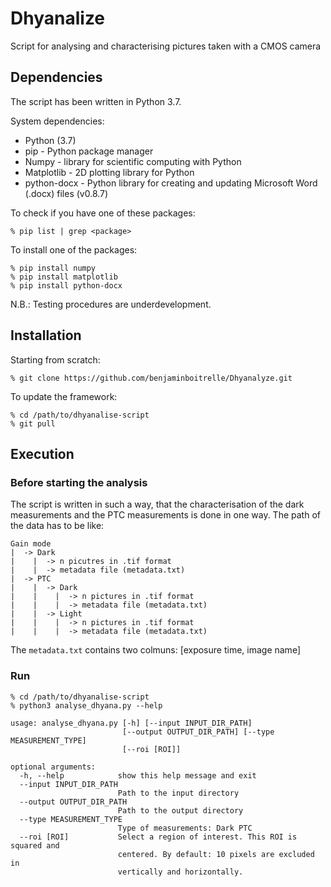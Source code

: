 # Dhyanalize

Script for analysing and characterising pictures taken with a CMOS camera

## Dependencies

The script has been written in Python 3.7.

System dependencies:
  * Python (3.7)
  * pip - Python package manager
  * Numpy - library for scientific computing with Python   
  * Matplotlib - 2D plotting library for Python
  * python-docx - Python library for creating and updating Microsoft Word (.docx) files (v0.8.7)

To check if you have one of these packages:
```
% pip list | grep <package>
```

To install one of the packages:
```
% pip install numpy
% pip install matplotlib
% pip install python-docx

```

N.B.: Testing procedures are underdevelopment.

## Installation

Starting from scratch:
```
% git clone https://github.com/benjaminboitrelle/Dhyanalyze.git
``` 

To update the framework:
```
% cd /path/to/dhyanalise-script
% git pull
```

## Execution

### Before starting the analysis

The script is written in such a way, that the characterisation of the dark measurements and the PTC measurements is done in one way.
The path of the data has to be like:

```
Gain mode
|  -> Dark
|    |  -> n picutres in .tif format
|    |  -> metadata file (metadata.txt)
|  -> PTC
|    |  -> Dark
|    |    |  -> n pictures in .tif format
|    |    |  -> metadata file (metadata.txt)
|    |  -> Light
|    |    |  -> n pictures in .tif format
|    |    |  -> metadata file (metadata.txt)

```
The ```metadata.txt``` contains two colmuns: [exposure time, image name]

### Run

```
% cd /path/to/dhyanalise-script
% python3 analyse_dhyana.py --help

usage: analyse_dhyana.py [-h] [--input INPUT_DIR_PATH]
                         [--output OUTPUT_DIR_PATH] [--type MEASUREMENT_TYPE]
                         [--roi [ROI]]

optional arguments:
  -h, --help            show this help message and exit
  --input INPUT_DIR_PATH
                        Path to the input directory
  --output OUTPUT_DIR_PATH
                        Path to the output directory
  --type MEASUREMENT_TYPE
                        Type of measurements: Dark PTC
  --roi [ROI]           Select a region of interest. This ROI is squared and
                        centered. By default: 10 pixels are excluded in
                        vertically and horizontally.
 
```
